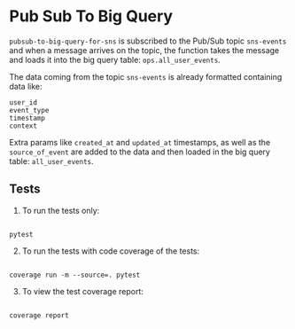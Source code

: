 # Pub Sub To Big Query

`pubsub-to-big-query-for-sns` is subscribed to the Pub/Sub topic `sns-events` and when a message arrives on the 
topic, the function takes the message and loads it into the big query table: `ops.all_user_events`.

The data coming from the topic `sns-events` is already formatted containing data like:
```
user_id
event_type
timestamp
context
```

Extra params like `created_at` and `updated_at` timestamps, as well as the `source_of_event` are added to the data
and then loaded in the big query table: `all_user_events`.

## Tests

1. To run the tests only:

```

pytest

```


2. To run the tests with code coverage of the tests:

```

coverage run -m --source=. pytest

```


3. To view the test coverage report:


```

coverage report

```
